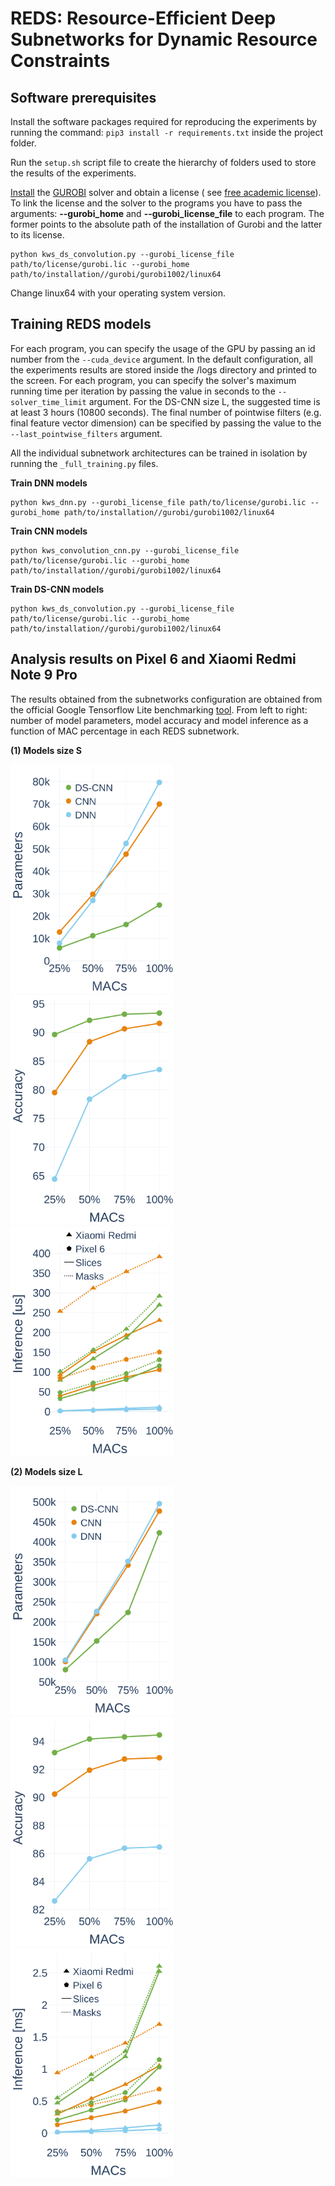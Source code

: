# REDS: Resource-Efficient Deep Subnetworks for Dynamic Resource Constraints

## Software prerequisites

Install the software packages required for reproducing the experiments by running the
command: `pip3 install -r requirements.txt` inside the project folder.

Run the `setup.sh` script file to create the hierarchy of folders used to store the results of the experiments.

[Install](https://support.gurobi.com/hc/en-us/articles/360044290292-How-do-I-install-Gurobi-for-Python-)
the [GUROBI](https://www.gurobi.com/) solver and obtain
a license (
see [free academic license](https://support.gurobi.com/hc/en-us/articles/360040541251-How-do-I-obtain-a-free-academic-license-)).
To link the license and the solver to the programs you have to pass the arguments: **--gurobi_home** and
**--gurobi_license_file** to each program. The former points to the absolute path of the installation of Gurobi and the
latter to its license.

```
python kws_ds_convolution.py --gurobi_license_file path/to/license/gurobi.lic --gurobi_home path/to/installation//gurobi/gurobi1002/linux64 
```

Change linux64 with your operating system version.

## Training REDS models

For each program, you can specify the usage of the GPU by passing an id number from the  `--cuda_device` argument. In the default configuration, all the experiments results are stored inside the /logs directory and printed to the screen.
For each program, you can specify the solver's maximum running time per iteration by passing the value in seconds to the
`--solver_time_limit` argument. For the DS-CNN size L, the suggested time is at least 3 hours (10800
seconds). The final number of pointwise filters (e.g. final feature vector dimension) can be specified by passing the value
to the `--last_pointwise_filters`
argument.

All the individual subnetwork architectures can be trained in isolation by running the `_full_training.py` files. 

**Train DNN models**

```
python kws_dnn.py --gurobi_license_file path/to/license/gurobi.lic --gurobi_home path/to/installation//gurobi/gurobi1002/linux64 
```

**Train CNN models**

```
python kws_convolution_cnn.py --gurobi_license_file path/to/license/gurobi.lic --gurobi_home path/to/installation//gurobi/gurobi1002/linux64 
```

**Train DS-CNN models**

```
python kws_ds_convolution.py --gurobi_license_file path/to/license/gurobi.lic --gurobi_home path/to/installation//gurobi/gurobi1002/linux64 
```


## Analysis results on Pixel 6 and Xiaomi Redmi Note 9 Pro 
The results obtained from the subnetworks configuration are obtained from the official Google
Tensorflow Lite benchmarking [tool](https://www.tensorflow.org/lite/performance/measurement). From left to right: number of model parameters, model accuracy and model inference
as a function of MAC percentage in each REDS subnetwork. 

**(1) Models size S**

<img src="result/plots/plotly_mobile_parameters_sizeS.png" width="260"/> <img src="result/plots/plotly_mobile_accuracy_sizeS.png" width="260"/> <img src="result/plots/plotly_mobile_inference_sizeS.png" width="260"/> 

**(2) Models size L**

<img src="result/plots/plotly_mobile_parameters_sizeL.png" width="260"/> <img src="result/plots/plotly_mobile_accuracy_sizeL.png" width="260"/> <img src="result/plots/plotly_mobile_inference_sizeL.png" width="260"/>
